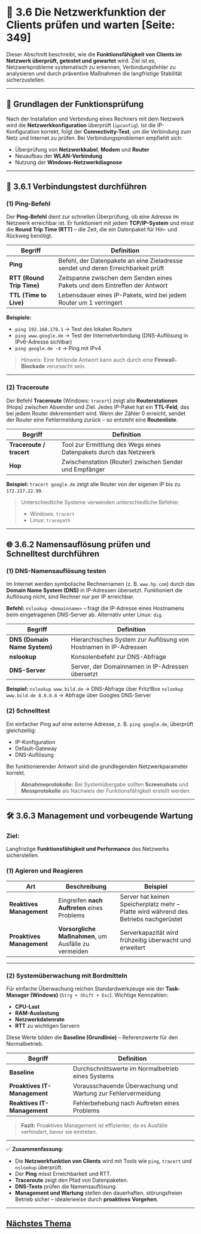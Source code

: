 # 🧩 3.6 Die Netzwerkfunktion der Clients prüfen und warten [Seite: 349]

Dieser Abschnitt beschreibt, wie die **Funktionsfähigkeit von Clients im Netzwerk überprüft, getestet und gewartet** wird. Ziel ist es, Netzwerkprobleme systematisch zu erkennen, Verbindungsfehler zu analysieren und durch präventive Maßnahmen die langfristige Stabilität sicherzustellen.

---

## 🧠 Grundlagen der Funktionsprüfung

Nach der Installation und Verbindung eines Rechners mit dem Netzwerk wird die **Netzwerkkonfiguration** überprüft (`ipconfig`). Ist die IP-Konfiguration korrekt, folgt der **Connectivity-Test**, um die Verbindung zum Netz und Internet zu prüfen. Bei Verbindungsproblemen empfiehlt sich:

* Überprüfung von **Netzwerkkabel**, **Modem** und **Router**
* Neuaufbau der **WLAN-Verbindung**
* Nutzung der **Windows-Netzwerkdiagnose**

---

## 🧮 3.6.1 Verbindungstest durchführen

### (1) **Ping-Befehl**

Der **Ping-Befehl** dient zur schnellen Überprüfung, ob eine Adresse im Netzwerk erreichbar ist.
Er funktioniert mit jedem **TCP/IP-System** und misst die **Round Trip Time (RTT)** – die Zeit, die ein Datenpaket für Hin- und Rückweg benötigt.

| Begriff                   | Definition                                                                        |
| ------------------------- | --------------------------------------------------------------------------------- |
| **Ping**                  | Befehl, der Datenpakete an eine Zieladresse sendet und deren Erreichbarkeit prüft |
| **RTT (Round Trip Time)** | Zeitspanne zwischen dem Senden eines Pakets und dem Eintreffen der Antwort        |
| **TTL (Time to Live)**    | Lebensdauer eines IP-Pakets, wird bei jedem Router um 1 verringert                |

**Beispiele:**

* `ping 192.168.178.1` → Test des lokalen Routers
* `ping www.google.de` → Test der Internetverbindung (DNS-Auflösung in IPv6-Adresse sichtbar)
* `ping google.de -4` → Ping mit IPv4

> Hinweis: Eine fehlende Antwort kann auch durch eine **Firewall-Blockade** verursacht sein.

---

### (2) **Traceroute**

Der Befehl **Traceroute** (Windows: `tracert`) zeigt alle **Routerstationen** (Hops) zwischen Absender und Ziel.
Jedes IP-Paket hat ein **TTL-Feld**, das bei jedem Router dekrementiert wird. Wenn der Zähler 0 erreicht, sendet der Router eine Fehlermeldung zurück – so entsteht eine **Routenliste**.

| Begriff                  | Definition                                                        |
| ------------------------ | ----------------------------------------------------------------- |
| **Traceroute / tracert** | Tool zur Ermittlung des Wegs eines Datenpakets durch das Netzwerk |
| **Hop**                  | Zwischenstation (Router) zwischen Sender und Empfänger            |

**Beispiel:**
`tracert google.de` zeigt alle Router von der eigenen IP bis zu `172.217.22.99`.

> Unterschiedliche Systeme verwenden unterschiedliche Befehle:
>
> * Windows: `tracert`
> * Linux: `tracepath`

---

## 🌐 3.6.2 Namensauflösung prüfen und Schnelltest durchführen

### (1) **DNS-Namensauflösung testen**

Im Internet werden symbolische Rechnernamen (z. B. `www.hp.com`) durch das **Domain Name System (DNS)** in IP-Adressen übersetzt.
Funktioniert die Auflösung nicht, sind Rechner nur per IP erreichbar.

**Befehl:**
`nslookup <Domainname>` – fragt die IP-Adresse eines Hostnamens beim eingetragenen DNS-Server ab.
Alternativ unter Linux: `dig`.

| Begriff                      | Definition                                                       |
| ---------------------------- | ---------------------------------------------------------------- |
| **DNS (Domain Name System)** | Hierarchisches System zur Auflösung von Hostnamen in IP-Adressen |
| **nslookup**                 | Konsolenbefehl zur DNS-Abfrage                                   |
| **DNS-Server**               | Server, der Domainnamen in IP-Adressen übersetzt                 |

**Beispiel:**
`nslookup www.bild.de` → DNS-Abfrage über Fritz!Box
`nslookup www.bild.de 8.8.8.8` → Abfrage über Googles DNS-Server

### (2) **Schnelltest**

Ein einfacher Ping auf eine externe Adresse, z. B.
`ping google.de`,
überprüft gleichzeitig:

* IP-Konfiguration
* Default-Gateway
* DNS-Auflösung

Bei funktionierender Antwort sind die grundlegenden Netzwerkparameter korrekt.

> **Abnahmeprotokolle:**
> Bei Systemübergabe sollten **Screenshots** und **Messprotokolle** als Nachweis der Funktionsfähigkeit erstellt werden.

---

## 🛠️ 3.6.3 Management und vorbeugende Wartung

### Ziel:

Langfristige **Funktionsfähigkeit und Performance** des Netzwerks sicherstellen.

### (1) **Agieren und Reagieren**

| Art                       | Beschreibung                                         | Beispiel                                                                             |
| ------------------------- | ---------------------------------------------------- | ------------------------------------------------------------------------------------ |
| **Reaktives Management**  | Eingreifen **nach Auftreten** eines Problems         | Server hat keinen Speicherplatz mehr – Platte wird während des Betriebs nachgerüstet |
| **Proaktives Management** | **Vorsorgliche Maßnahmen**, um Ausfälle zu vermeiden | Serverkapazität wird frühzeitig überwacht und erweitert                              |

---

### (2) **Systemüberwachung mit Bordmitteln**

Für einfache Überwachung reichen Standardwerkzeuge wie der **Task-Manager (Windows)** (`Strg + Shift + Esc`).
Wichtige Kennzahlen:

* **CPU-Last**
* **RAM-Auslastung**
* **Netzwerkdatenrate**
* **RTT** zu wichtigen Servern

Diese Werte bilden die **Baseline (Grundlinie)** – Referenzwerte für den Normalbetrieb.

| Begriff                      | Definition                                                   |
| ---------------------------- | ------------------------------------------------------------ |
| **Baseline**                 | Durchschnittswerte im Normalbetrieb eines Systems            |
| **Proaktives IT-Management** | Vorausschauende Überwachung und Wartung zur Fehlervermeidung |
| **Reaktives IT-Management**  | Fehlerbehebung nach Auftreten eines Problems                 |

> **Fazit:**
> Proaktives Management ist effizienter, da es Ausfälle verhindert, bevor sie eintreten.

---

✅ **Zusammenfassung:**

* Die **Netzwerkfunktion von Clients** wird mit Tools wie `ping`, `tracert` und `nslookup` überprüft.
* Der **Ping** misst Erreichbarkeit und RTT.
* **Traceroute** zeigt den Pfad von Datenpaketen.
* **DNS-Tests** prüfen die Namensauflösung.
* **Management und Wartung** stellen den dauerhaften, störungsfreien Betrieb sicher – idealerweise durch **proaktives Vorgehen**.


---

## [Nächstes Thema](./3.6.1_Verbindungstest_durchfuehren.md)